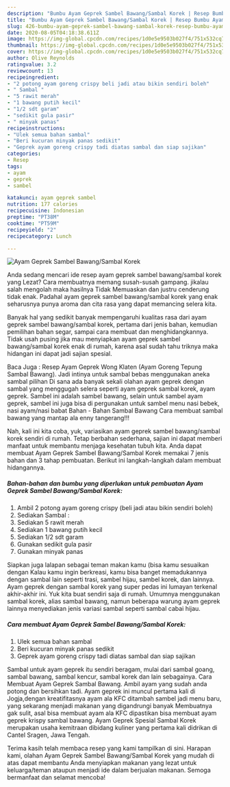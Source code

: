 ```yaml
---
description: "Bumbu Ayam Geprek Sambel Bawang/Sambal Korek | Resep Bumbu Ayam Geprek Sambel Bawang/Sambal Korek Yang Enak dan Simpel"
title: "Bumbu Ayam Geprek Sambel Bawang/Sambal Korek | Resep Bumbu Ayam Geprek Sambel Bawang/Sambal Korek Yang Enak dan Simpel"
slug: 426-bumbu-ayam-geprek-sambel-bawang-sambal-korek-resep-bumbu-ayam-geprek-sambel-bawang-sambal-korek-yang-enak-dan-simpel
date: 2020-08-05T04:18:38.611Z
image: https://img-global.cpcdn.com/recipes/1d0e5e9503b027f4/751x532cq70/ayam-geprek-sambel-bawangsambal-korek-foto-resep-utama.jpg
thumbnail: https://img-global.cpcdn.com/recipes/1d0e5e9503b027f4/751x532cq70/ayam-geprek-sambel-bawangsambal-korek-foto-resep-utama.jpg
cover: https://img-global.cpcdn.com/recipes/1d0e5e9503b027f4/751x532cq70/ayam-geprek-sambel-bawangsambal-korek-foto-resep-utama.jpg
author: Olive Reynolds
ratingvalue: 3.2
reviewcount: 13
recipeingredient:
- "2 potong ayam goreng crispy beli jadi atau bikin sendiri boleh"
- " Sambal "
- "5 rawit merah"
- "1 bawang putih kecil"
- "1/2 sdt garam"
- "sedikit gula pasir"
- " minyak panas"
recipeinstructions:
- "Ulek semua bahan sambal"
- "Beri kucuran minyak panas sedikit"
- "Geprek ayam goreng crispy tadi diatas sambal dan siap sajikan"
categories:
- Resep
tags:
- ayam
- geprek
- sambel

katakunci: ayam geprek sambel 
nutrition: 177 calories
recipecuisine: Indonesian
preptime: "PT38M"
cooktime: "PT59M"
recipeyield: "2"
recipecategory: Lunch

---
```



![Ayam Geprek Sambel Bawang/Sambal Korek](https://img-global.cpcdn.com/recipes/1d0e5e9503b027f4/751x532cq70/ayam-geprek-sambel-bawangsambal-korek-foto-resep-utama.jpg)

Anda sedang mencari ide resep ayam geprek sambel bawang/sambal korek yang Lezat? Cara membuatnya memang susah-susah gampang. jikalau salah mengolah maka hasilnya Tidak Memuaskan dan justru cenderung tidak enak. Padahal ayam geprek sambel bawang/sambal korek yang enak seharusnya punya aroma dan cita rasa yang dapat memancing selera kita.

Banyak hal yang sedikit banyak mempengaruhi kualitas rasa dari ayam geprek sambel bawang/sambal korek, pertama dari jenis bahan, kemudian pemilihan bahan segar, sampai cara membuat dan menghidangkannya. Tidak usah pusing jika mau menyiapkan ayam geprek sambel bawang/sambal korek enak di rumah, karena asal sudah tahu triknya maka hidangan ini dapat jadi sajian spesial.

Baca Juga : Resep Ayam Geprek Wong Klaten (Ayam Goreng Tepung Sambal Bawang). Jadi intinya untuk sambal bebas menggunakan aneka sambal pilihan Di sana ada banyak sekali olahan ayam geprek dengan sambal yang menggugah selera seperti ayam geprek sambal korek, ayam geprek. Sambel ini adalah sambel bawang, selain untuk sambel ayam geprek, sambel ini juga bisa di pergunakan untuk sambel menu nasi bebek, nasi ayam/nasi babat Bahan - Bahan Sambal Bawang Cara membuat sambal bawang yang mantap ala enny tangerang!!!


Nah, kali ini kita coba, yuk, variasikan ayam geprek sambel bawang/sambal korek sendiri di rumah. Tetap berbahan sederhana, sajian ini dapat memberi manfaat untuk membantu menjaga kesehatan tubuh kita. Anda dapat membuat Ayam Geprek Sambel Bawang/Sambal Korek memakai 7 jenis bahan dan 3 tahap pembuatan. Berikut ini langkah-langkah dalam membuat hidangannya.

<!--inarticleads1-->

##### Bahan-bahan dan bumbu yang diperlukan untuk pembuatan Ayam Geprek Sambel Bawang/Sambal Korek:

1. Ambil 2 potong ayam goreng crispy (beli jadi atau bikin sendiri boleh)
1. Sediakan  Sambal :
1. Sediakan 5 rawit merah
1. Sediakan 1 bawang putih kecil
1. Sediakan 1/2 sdt garam
1. Gunakan sedikit gula pasir
1. Gunakan  minyak panas


Siapkan juga lalapan sebagai teman makan kamu (bisa kamu sesuaikan dengan Kalau kamu ingin berkreasi, kamu bisa banget memadukannya dengan sambal lain seperti trasi, sambel hijau, sambel korek, dan lainnya. Ayam geprek dengan sambal korek yang super pedas ini lumayan terkenal akhir-akhir ini. Yuk kita buat sendiri saja di rumah. Umumnya menggunakan sambal korek, alias sambal bawang, namun beberapa warung ayam geprek lainnya menyediakan jenis variasi sambal seperti sambal cabai hijau. 

<!--inarticleads2-->

##### Cara membuat Ayam Geprek Sambel Bawang/Sambal Korek:

1. Ulek semua bahan sambal
1. Beri kucuran minyak panas sedikit
1. Geprek ayam goreng crispy tadi diatas sambal dan siap sajikan


Sambal untuk ayam geprek itu sendiri beragam, mulai dari sambal goang, sambal bawang, sambal kencur, sambal korek dan lain sebagainya. Cara Membuat Ayam Geprek Sambal Bawang. Ambil ayam yang sudah anda potong dan bersihkan tadi. Ayam geprek ini muncul pertama kali di Jogja,dengan kreatifitasnya ayam ala KFC ditambah sambel jadi menu baru, yang sekarang menjadi makanan yang digandrungi banyak Membuatnya gak sulit, asal bisa membuat ayam ala KFC dipastikan bisa membuat ayam geprek krispy sambal bawang. Ayam Geprek Spesial Sambal Korek merupakan usaha kemitraan dibidang kuliner yang pertama kali didrikan di Cantel Sragen, Jawa Tengah. 

Terima kasih telah membaca resep yang kami tampilkan di sini. Harapan kami, olahan Ayam Geprek Sambel Bawang/Sambal Korek yang mudah di atas dapat membantu Anda menyiapkan makanan yang lezat untuk keluarga/teman ataupun menjadi ide dalam berjualan makanan. Semoga bermanfaat dan selamat mencoba!
